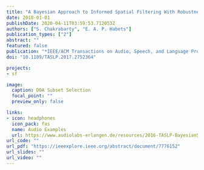 ```yaml
---
title: "A Bayesian Approach to Informed Spatial Filtering With Robustness Against DOA Estimation Errors"
date: 2018-01-01
publishDate: 2020-04-11T03:59:53.712053Z
authors: ["S. Chakrabarty", "E. A. P. Habets"]
publication_types: ["2"]
abstract: ""
featured: false
publication: "*IEEE/ACM Transactions on Audio, Speech, and Language Processing*"
doi: "10.1109/TASLP.2017.2752364"

projects:
- sf

image:
  caption: DOA Subset Selection 
  focal_point: ""
  preview_only: false

links:
- icon: headphones
  icon_pack: fas
  name: Audio Examples
  url: https://www.audiolabs-erlangen.de/resources/2016-TASLP-BayesianSF
url_code: ""
url_pdf: "https://ieeexplore.ieee.org/abstract/document/7776152"
url_slides: ""
url_video: ""
---
```


